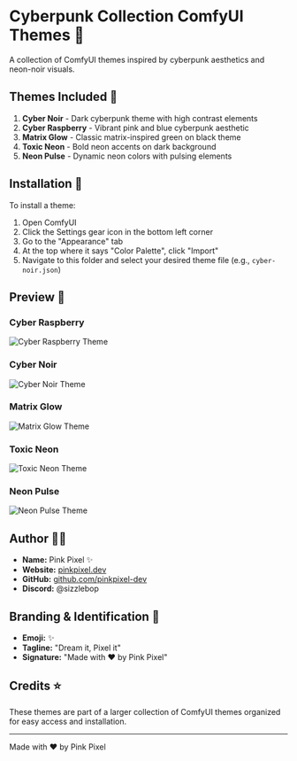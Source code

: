 # Cyberpunk Collection ComfyUI Themes 🌟

A collection of ComfyUI themes inspired by cyberpunk aesthetics and neon-noir visuals.

## Themes Included 🎨

1. **Cyber Noir** - Dark cyberpunk theme with high contrast elements
2. **Cyber Raspberry** - Vibrant pink and blue cyberpunk aesthetic
3. **Matrix Glow** - Classic matrix-inspired green on black theme
4. **Toxic Neon** - Bold neon accents on dark background
5. **Neon Pulse** - Dynamic neon colors with pulsing elements

## Installation 🚀

To install a theme:

1. Open ComfyUI
2. Click the Settings gear icon in the bottom left corner
3. Go to the "Appearance" tab
4. At the top where it says "Color Palette", click "Import"
5. Navigate to this folder and select your desired theme file (e.g., `cyber-noir.json`)

## Preview 👀

### Cyber Raspberry
![Cyber Raspberry Theme](https://res.cloudinary.com/di7ctlowx/image/upload/v1741015417/cyber-raspberry_ro7dyi.png)

### Cyber Noir
![Cyber Noir Theme](https://res.cloudinary.com/di7ctlowx/image/upload/v1741015417/cyber-noir_ezy9ld.png)

### Matrix Glow
![Matrix Glow Theme](https://res.cloudinary.com/di7ctlowx/image/upload/v1741015417/matrix-glow_pz6eex.png)

### Toxic Neon
![Toxic Neon Theme](https://res.cloudinary.com/di7ctlowx/image/upload/v1741015418/toxic-neon_pqzpcz.png)

### Neon Pulse
![Neon Pulse Theme](https://res.cloudinary.com/di7ctlowx/image/upload/v1741015418/neon-pulse_qedtqf.png)

## Author 👩‍💻

- **Name:** Pink Pixel ✨
- **Website:** [pinkpixel.dev](https://pinkpixel.dev)
- **GitHub:** [github.com/pinkpixel-dev](https://github.com/pinkpixel-dev)
- **Discord:** @sizzlebop

## Branding & Identification 🎨

- **Emoji:** ✨
- **Tagline:** "Dream it, Pixel it"
- **Signature:** "Made with ❤️ by Pink Pixel"

## Credits ⭐

These themes are part of a larger collection of ComfyUI themes organized for easy access and installation.

---
Made with ❤️ by Pink Pixel